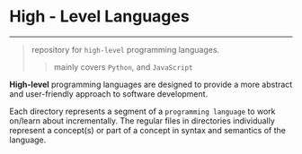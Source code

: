 # High - Level Languages
---

> repository for `high-level` programming languages.  
>> mainly covers `Python`, and `JavaScript`

**High-level** programming languages are designed to provide a more abstract and user-friendly approach to software development.

Each directory represents a segment of a `programming language` to work on/learn about incrementally. The regular files in directories individually represent a concept(s) or part of a concept in syntax and semantics of the language.
